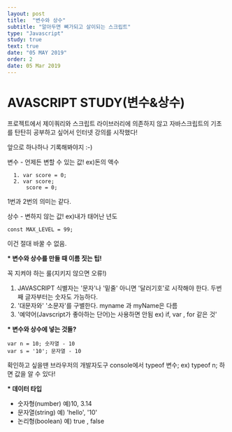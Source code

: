 ```yaml
---
layout: post
title:  "변수와 상수"
subtitle: "알아두면 뼈가되고 살이되는 스크립트"
type: "Javascript"
study: true
text: true
date: "05 MAY 2019" 
order: 2
date: 05 Mar 2019
---
```


# AVASCRIPT STUDY(변수&상수)

<p>프로젝트에서 제이쿼리와 스크립트 라이브러리에 의존하지 않고 자바스크립트의 기초를 탄탄히 공부하고 싶어서 인터넷 강의를 시작했다! </p>
<p>앞으로 하나하나 기록해봐야지 :-)</p>

<p class="txt_point">변수 - 언제든 변할 수 있는 값! ex)돈의 액수</p>

```
  1. var score = 0;
  2. var score;
      score = 0;
```

<p>1번과 2번의 의미는 같다.</p>

<p class="txt_point">상수 - 변하지 않는 값! ex)내가 태어난 년도</p>

<pre><code>const MAX_LEVEL = 99; 
</code></pre>

<p>이건 절대 바꿀 수 없음.</p>

<strong>* 변수와 상수를 만들 때 이름 짓는 팁!</strong>

<p>꼭 지켜야 하는 룰(지키지 않으면 오류!)</p>

1. JAVASCRIPT 식별자는 '문자'나 '밑줄' 아니면 '달러기호'로 시작해야 한다. 두번째 글자부터는 숫자도 가능하다.
2. '대문자와' '소문자'를 구별한다. myname 과 myName은 다름
3. '예약어(Javscript가 좋아하는 단어)는 사용하면 안됨 ex) if, var , for 같은 것'

<strong>* 변수와 상수에 넣는 것들?</strong>

<pre><code>var n = 10; 숫자열 - 10
var s = '10'; 문자열 - 10
</code></pre>

<p>확인하고 싶을땐 브라우저의 개발자도구 console에서 typeof 변수; ex) typeof n; 하면 값을 알 수 있다!</p>

<strong>* 데이터 타입</strong>

* 숫자형(number) 예)10, 3.14
* 문자열(string) 예) 'hello', '10'
* 논리형(boolean) 예) true , false